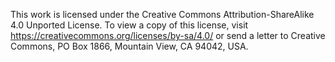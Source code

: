 This work is licensed under the Creative Commons Attribution-ShareAlike 4.0 Unported License.
To view a copy of this license, visit https://creativecommons.org/licenses/by-sa/4.0/
or send a letter to Creative Commons, PO Box 1866, Mountain View, CA 94042, USA.
